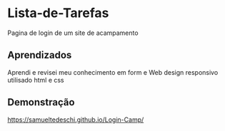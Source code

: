 
# Lista-de-Tarefas

Pagina de login de um site de acampamento 

## Aprendizados

Aprendi e revisei meu conhecimento em form e Web design responsivo utilisado html e css

## Demonstração

https://samueltedeschi.github.io/Login-Camp/


